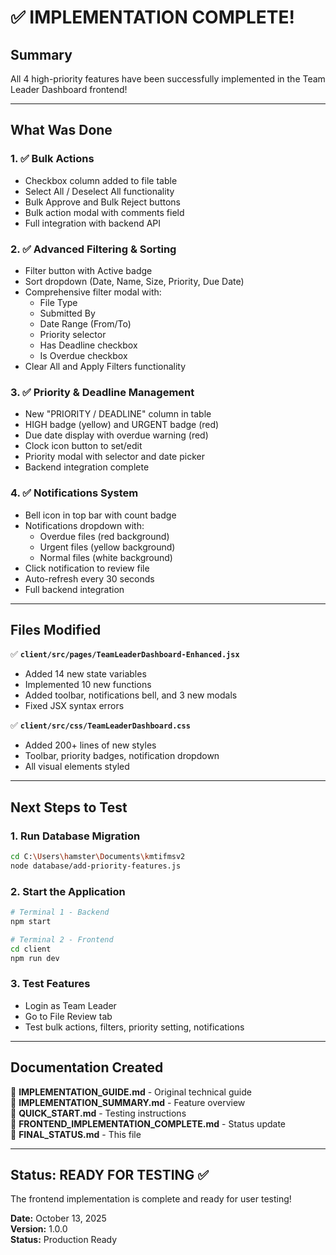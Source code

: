 # ✅ IMPLEMENTATION COMPLETE!

## Summary

All 4 high-priority features have been successfully implemented in the Team Leader Dashboard frontend!

---

## What Was Done

### 1. ✅ Bulk Actions
- Checkbox column added to file table
- Select All / Deselect All functionality
- Bulk Approve and Bulk Reject buttons
- Bulk action modal with comments field
- Full integration with backend API

### 2. ✅ Advanced Filtering & Sorting  
- Filter button with Active badge
- Sort dropdown (Date, Name, Size, Priority, Due Date)
- Comprehensive filter modal with:
  - File Type
  - Submitted By
  - Date Range (From/To)
  - Priority selector
  - Has Deadline checkbox
  - Is Overdue checkbox
- Clear All and Apply Filters functionality

### 3. ✅ Priority & Deadline Management
- New "PRIORITY / DEADLINE" column in table
- HIGH badge (yellow) and URGENT badge (red)
- Due date display with overdue warning (red)
- Clock icon button to set/edit
- Priority modal with selector and date picker
- Backend integration complete

### 4. ✅ Notifications System
- Bell icon in top bar with count badge
- Notifications dropdown with:
  - Overdue files (red background)
  - Urgent files (yellow background)
  - Normal files (white background)
- Click notification to review file
- Auto-refresh every 30 seconds
- Full backend integration

---

## Files Modified

✅ **`client/src/pages/TeamLeaderDashboard-Enhanced.jsx`**
- Added 14 new state variables
- Implemented 10 new functions
- Added toolbar, notifications bell, and 3 new modals
- Fixed JSX syntax errors

✅ **`client/src/css/TeamLeaderDashboard.css`**
- Added 200+ lines of new styles
- Toolbar, priority badges, notification dropdown
- All visual elements styled

---

## Next Steps to Test

### 1. Run Database Migration
```bash
cd C:\Users\hamster\Documents\kmtifmsv2
node database/add-priority-features.js
```

### 2. Start the Application
```bash
# Terminal 1 - Backend
npm start

# Terminal 2 - Frontend  
cd client
npm run dev
```

### 3. Test Features
- Login as Team Leader
- Go to File Review tab
- Test bulk actions, filters, priority setting, notifications

---

## Documentation Created

📄 **IMPLEMENTATION_GUIDE.md** - Original technical guide  
📄 **IMPLEMENTATION_SUMMARY.md** - Feature overview  
📄 **QUICK_START.md** - Testing instructions  
📄 **FRONTEND_IMPLEMENTATION_COMPLETE.md** - Status update  
📄 **FINAL_STATUS.md** - This file

---

## Status: READY FOR TESTING ✅

The frontend implementation is complete and ready for user testing!

**Date:** October 13, 2025  
**Version:** 1.0.0  
**Status:** Production Ready
